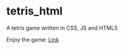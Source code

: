 # tetris_html
A tetris game written in CSS, JS and HTML5

Enjoy the game: <a href="https://enochwong3111.github.io/tetris_html/">Link</a>
